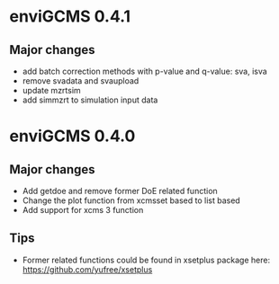 # enviGCMS 0.4.1

## Major changes

- add batch correction methods with p-value and q-value: sva, isva
- remove svadata and svaupload
- update mzrtsim
- add simmzrt to simulation input data

# enviGCMS 0.4.0

## Major changes

- Add getdoe and remove former DoE related function
- Change the plot function from xcmsset based to list based
- Add support for xcms 3 function

## Tips
- Former related functions could be found in xsetplus package here: https://github.com/yufree/xsetplus
